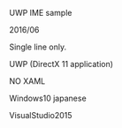 UWP IME sample 

2016/06 

Single line only.

UWP (DirectX 11 application)

NO XAML

Windows10 japanese

VisualStudio2015


